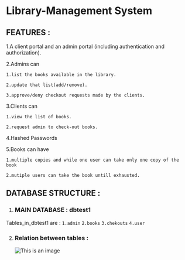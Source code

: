 # Library-Management System

## FEATURES :

1.A client portal and an admin portal (including authentication and authorization).

2.Admins can 

    1.list the books available in the library.

    2.update that list(add/remove).

    3.approve/deny checkout requests made by the clients.

3.Clients can 

    1.view the list of books.

    2.request admin to check-out books.

4.Hashed Passwords

5.Books can have

    1.multiple copies and while one user can take only one copy of the book
    
    2.mutiple users can take the book untill exhausted.



## DATABASE STRUCTURE :

1. ### MAIN DATABASE : dbtest1
Tables_in_dbtest1 are :
    `1.admin`
    `2.books`
    `3.chekouts`
    `4.user`

2. ### Relation between tables :
     ![This is an image](https://cdn.discordapp.com/attachments/918561473008123954/981376812032610334/1654048852995.jpg)


